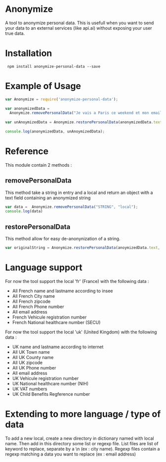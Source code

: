 # Anonymize
 A tool to anonymize personal data. This is usefull when you want to send your data to an external services (like api.ai) without exposing your user true data.
 
 # Installation

```
 npm install anonymize-personal-data --save
```

# Example of Usage
```javascript
var Anonymize = require('anonymize-personal-data');
 
var anonymizedData = 
  Anonymize.removePersonalData("Je vais a Paris ce weekend et mon email est foo@bar.com", "fr");
 
var unAnoymizedData = Anonymize.restorePersonalData(anonymizedData.text, anonymizedData.data);
 
console.log(anonymizedData, unAnoymizedData);

```

# Reference

This module contain 2 methods :

## removePersonalData

This method take a string in entry and a local and return an object with a text field containing an anonymized string
```javascript
var data =  Anonymize.removePersonalData("STRING", "local");
console.log(data)
```

## restorePersonalData

This method allow for easy de-anonynization of a string.
```javascript
var originalString = Anonymize.restorePersonalData(anoymizedData.text, anoymizedData.data);
```

# Language support

For now the tool support the local 'fr' (France) with the following data :
- All French name and lastname according to insee
- All French City name
- All French zipcode
- All French Phone number
- All email address
- French Vehicule registration number
- French National healthcare number (SECU)

For now the tool support the local 'uk' (United Kingdom) with the following data :
- UK name and lastname according to internet
- All UK Town name
- All UK County name
- All UK zipcode
- All UK Phone number
- All email address
- UK Vehicule registration number
- UK National healthcare number (NIH)
- UK VAT numbers
- UK Child Benefits Regference number


# Extending to more language / type of data

To add a new local, create a new directory in dictionary named with local name. Then add in this directory some list or regexp file.
List files are list of keyword to replace, separate by a \n (ex : city name).
Regexp files contain a regexp matching a data you want to replace (ex : email address)
